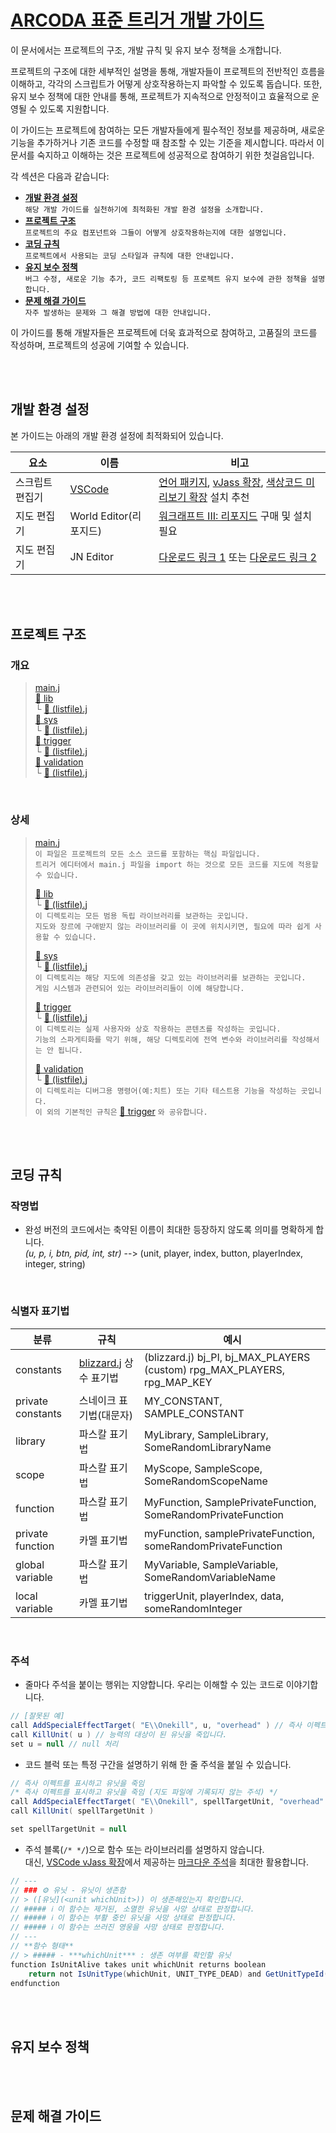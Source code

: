 # [ARCODA 표준 트리거 개발 가이드](https://github.com/escaco95/warcraft-iii-project-template)

이 문서에서는 프로젝트의 구조, 개발 규칙 및 유지 보수 정책을 소개합니다.

프로젝트의 구조에 대한 세부적인 설명을 통해, 개발자들이 프로젝트의 전반적인 흐름을 이해하고, 각각의 스크립트가 어떻게 상호작용하는지 파악할 수 있도록 돕습니다. 또한, 유지 보수 정책에 대한 안내를 통해, 프로젝트가 지속적으로 안정적이고 효율적으로 운영될 수 있도록 지원합니다.

이 가이드는 프로젝트에 참여하는 모든 개발자들에게 필수적인 정보를 제공하며, 새로운 기능을 추가하거나 기존 코드를 수정할 때 참조할 수 있는 기준을 제시합니다. 따라서 이 문서를 숙지하고 이해하는 것은 프로젝트에 성공적으로 참여하기 위한 첫걸음입니다.

각 섹션은 다음과 같습니다:

- **[개발 환경 설정](#environment-configuration)** <br/>
`해당 개발 가이드를 실천하기에 최적화된 개발 환경 설정을 소개합니다.`
- **[프로젝트 구조](#project-structure)** <br/>
`프로젝트의 주요 컴포넌트와 그들이 어떻게 상호작용하는지에 대한 설명입니다.`
- **[코딩 규칙](#code-style)** <br/>
`프로젝트에서 사용되는 코딩 스타일과 규칙에 대한 안내입니다.`
- **[유지 보수 정책](#sustaining-guide)** <br/>
`버그 수정, 새로운 기능 추가, 코드 리팩토링 등 프로젝트 유지 보수에 관한 정책을 설명합니다.`
- **[문제 해결 가이드](#solving-issues)** <br/>
`자주 발생하는 문제와 그 해결 방법에 대한 안내입니다.`

이 가이드를 통해 개발자들은 프로젝트에 더욱 효과적으로 참여하고, 고품질의 코드를 작성하며, 프로젝트의 성공에 기여할 수 있습니다.

<br/>
<br/>

## 개발 환경 설정 <span id="environment-configuration"><span>

본 가이드는 아래의 개발 환경 설정에 최적화되어 있습니다.

| 요소 | 이름 | 비고 |
| -- | -- | -- |
| 스크립트 편집기 | [VSCode](https://code.visualstudio.com/) | [언어 패키지](https://marketplace.visualstudio.com/items?itemName=MS-CEINTL.vscode-language-pack-ko), [vJass 확장](https://marketplace.visualstudio.com/items?itemName=jass.jass), [색상코드 미리보기 확장](https://marketplace.visualstudio.com/items?itemName=PhoenixZeng.color4wc3text) 설치 추천 |
| 지도 편집기 | World Editor(리포지드) | [워크래프트 III: 리포지드](https://warcraft3.blizzard.com/) 구매 및 설치 필요 |
| 지도 편집기 | JN Editor | [다운로드 링크 1](https://cafe.naver.com/w3umf/129002) 또는 [다운로드 링크 2](https://cafe.naver.com/w3umf/133212) |

<br/>
<br/>

## 프로젝트 구조 <span id="project-structure"><span>

### 개요

> [main.j](main.j) <br/>
> [📁 lib](lib) <br/>
> └ [📜 (listfile).j](lib/(listfile).j) <br/>
> [📁 sys](sys) <br/>
> └ [📜 (listfile).j](sys/(listfile).j) <br/>
> [📁 trigger](trigger) <br/>
> └ [📜 (listfile).j](trigger/(listfile).j) <br/>
> [📁 validation](validation) <br/>
> └ [📜 (listfile).j](validation/(listfile).j) <br/>

<br/>

### 상세

> [main.j](main.j) <br/>
> `이 파일은 프로젝트의 모든 소스 코드를 포함하는 핵심 파일입니다.` <br/>
> `트리거 에디터에서 main.j 파일을 import 하는 것으로 모든 코드를 지도에 적용할 수 있습니다.`
>
> [📁 lib](lib) <br/>
> └ [📜 (listfile).j](lib/(listfile).j) <br/>
> `이 디렉토리는 모든 범용 독립 라이브러리를 보관하는 곳입니다.` <br/>
> `지도와 장르에 구애받지 않는 라이브러리를 이 곳에 위치시키면, 필요에 따라 쉽게 사용할 수 있습니다.`
>
> [📁 sys](sys) <br/>
> └ [📜 (listfile).j](sys/(listfile).j) <br/>
> `이 디렉토리는 해당 지도에 의존성을 갖고 있는 라이브러리를 보관하는 곳입니다.` <br/>
> `게임 시스템과 관련되어 있는 라이브러리들이 이에 해당합니다.`
>
> <span id="rule-trigger"><span>
> [📁 trigger](trigger) <br/>
> └ [📜 (listfile).j](trigger/(listfile).j) <br/>
> `이 디렉토리는 실제 사용자와 상호 작용하는 콘텐츠를 작성하는 곳입니다.` <br/>
> `기능의 스파게티화를 막기 위해, 해당 디렉토리에 전역 변수와 라이브러리를 작성해서는 안 됩니다.`
>
> [📁 validation](validation) <br/>
> └ [📜 (listfile).j](validation/(listfile).j) <br/>
> `이 디렉토리는 디버그용 명령어(예:치트) 또는 기타 테스트용 기능을 작성하는 곳입니다.` <br/>
> `이 외의 기본적인 규칙은` [📁 trigger](#rule-trigger) `와 공유합니다.`

<br/>
<br/>

## 코딩 규칙 <span id="code-style"><span>

### 작명법

- 완성 버전의 코드에서는 축약된 이름이 최대한 등장하지 않도록 의미를 명확하게 합니다. <br/> *(u, p, i, btn, pid, int, str)* --> (unit, player, index, button, playerIndex, integer, string)

<br/>

### 식별자 표기법

| 분류 | 규칙 | 예시 |
| -- | -- | -- |
| constants | [blizzard.j](https://jass.sourceforge.net/doc/api/Blizzard_j-variables.shtml) 상수 표기법 | (blizzard.j) bj_PI, bj_MAX_PLAYERS <br/> (custom) rpg_MAX_PLAYERS, rpg_MAP_KEY |
| private constants | 스네이크 표기법(대문자) | MY_CONSTANT, SAMPLE_CONSTANT |
| library | 파스칼 표기법 | MyLibrary, SampleLibrary, SomeRandomLibraryName |
| scope | 파스칼 표기법 | MyScope, SampleScope, SomeRandomScopeName |
| function | 파스칼 표기법 | MyFunction, SamplePrivateFunction, SomeRandomPrivateFunction |
| private function | 카멜 표기법 | myFunction, samplePrivateFunction, someRandomPrivateFunction |
| global variable | 파스칼 표기법 | MyVariable, SampleVariable, SomeRandomVariableName |
| local variable | 카멜 표기법 | triggerUnit, playerIndex, data, someRandomInteger |

<br/>

### 주석

- 줄마다 주석을 붙이는 행위는 지양합니다. 우리는 이해할 수 있는 코드로 이야기합니다.
```cs
// [잘못된 예]
call AddSpecialEffectTarget( "E\\Onekill", u, "overhead" ) // 즉사 이펙트 표시
call KillUnit( u ) // 능력의 대상이 된 유닛을 죽입니다.
set u = null // null 처리
```
- 코드 블럭 또는 특정 구간을 설명하기 위해 한 줄 주석을 붙일 수 있습니다.
```cs
// 즉사 이펙트를 표시하고 유닛을 죽임
/* 즉사 이펙트를 표시하고 유닛을 죽임 (지도 파일에 기록되지 않는 주석) */
call AddSpecialEffectTarget( "E\\Onekill", spellTargetUnit, "overhead" )
call KillUnit( spellTargetUnit )

set spellTargetUnit = null
```
- 주석 블록(`/* */`)으로 함수 또는 라이브러리를 설명하지 않습니다. <br/> 대신, [VSCode vJass 확장](#environment-configuration)에서 제공하는 [마크다운 주석](https://github.com/escaco95/warcraft-iii-project-template/wiki/VSCode-%EB%A7%88%ED%81%AC%EB%8B%A4%EC%9A%B4-%EC%A3%BC%EC%84%9D-%ED%99%9C%EC%9A%A9%ED%95%98%EA%B8%B0)을 최대한 활용합니다.
```cs
// ---
// ### ⚙️ 유닛 - 유닛이 생존함
// > ([유닛](<unit whichUnit>)) 이 생존해있는지 확인합니다.
// ##### ℹ️ 이 함수는 제거된, 소멸한 유닛을 사망 상태로 판정합니다.
// ##### ℹ️ 이 함수는 부활 중인 유닛을 사망 상태로 판정합니다.
// ##### ℹ️ 이 함수는 쓰러진 영웅을 사망 상태로 판정합니다.
// ---
// **함수 형태**
// > ##### - ***whichUnit*** : 생존 여부를 확인할 유닛
function IsUnitAlive takes unit whichUnit returns boolean
    return not IsUnitType(whichUnit, UNIT_TYPE_DEAD) and GetUnitTypeId(whichUnit) != 0 
endfunction
```

<br/>
<br/>

## 유지 보수 정책 <span id="sustaining-guide"><span>

<br/>
<br/>

## 문제 해결 가이드 <span id="solving-issues"><span>
